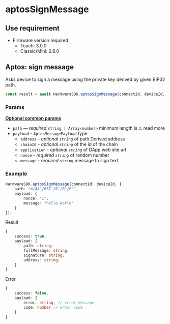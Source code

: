 # aptosSignMessage

## Use requirement

* Firmware version required
  * Touch: 3.0.0
  * Classic/Mini: 2.6.0

## Aptos: sign message <a href="#ethereum-sign-message" id="ethereum-sign-message"></a>

Asks device to sign a message using the private key derived by given BIP32 path.

```typescript
const result = await HardwareSDK.aptosSignMessage(connectId, deviceId, params);
```

### Params

[**Optional common params**](../common-params.md)

* `path` — _required_ `string | Array<number>` minimum length is `3`. read more
* `payload` - `AptosMessagePayload` type
  * `address` - _optional  `string`_ of path Derived address
  * `chainId` - _optional  `string`_ of the id of the chain
  * `application` - _optional  `string`_ of DApp web site url
  * `nonce` - _required  `string`_ of random number
  * `message` - _required_ `string` message to sign text

### Example

```typescript
HardwareSDK.aptosSignMessage(connectId, deviceId, {
    path: "m/44'/637'/0'/0'/0'",
    payload: {
        nonce: "1",
        message: "hello world"
    }
});
```

Result

```typescript
{
    success: true,
    payload: {
        path: string;
        fullMessage: string;
        signature: string;
        address: string;
    }
}
```

Error

```typescript
{
    success: false,
    payload: {
        error: string, // error message
        code: number // error code
    }
}
```
